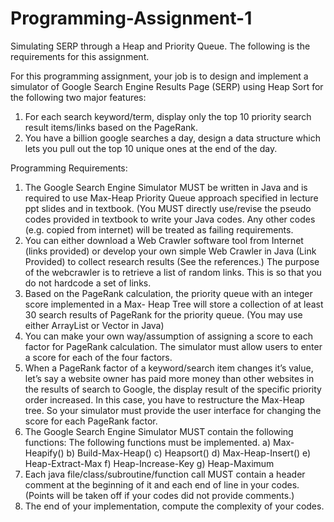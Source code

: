 # Programming-Assignment-1
Simulating SERP through a Heap and Priority Queue.
The following is the requirements for this assignment.

For this programming assignment, your job is to design and implement a simulator of Google Search
Engine Results Page (SERP) using Heap Sort for the following two major features:
1. For each search keyword/term, display only the top 10 priority search result items/links based
on the PageRank.
2. You have a billion google searches a day, design a data structure which lets you pull out the
top 10 unique ones at the end of the day.

Programming Requirements:
1. The Google Search Engine Simulator MUST be written in Java and is required to use Max-Heap
Priority Queue approach specified in lecture ppt slides and in textbook. (You MUST directly
use/revise the pseudo codes provided in textbook to write your Java codes. Any other codes (e.g.
copied from internet) will be treated as failing requirements.
2. You can either download a Web Crawler software tool from Internet (links provided) or develop
your own simple Web Crawler in Java (Link Provided) to collect research results (See the
references.) The purpose of the webcrawler is to retrieve a list of random links. This is so that you 
do not hardcode a set of links.
3. Based on the PageRank calculation, the priority queue with an integer score implemented in a Max-
Heap Tree will store a collection of at least 30 search results of PageRank for the priority queue.
(You may use either ArrayList or Vector in Java)
4. You can make your own way/assumption of assigning a score to each factor for PageRank
calculation. The simulator must allow users to enter a score for each of the four factors.
5. When a PageRank factor of a keyword/search item changes it’s value, let’s say a website owner has
paid more money than other websites in the results of search to Google, the display result of the
specific priority order increased. In this case, you have to restructure the Max-Heap tree. So your
simulator must provide the user interface for changing the score for each PageRank factor.
6. The Google Search Engine Simulator MUST contain the following functions:
The following functions must be implemented.
a) Max-Heapify()
b) Build-Max-Heap()
c) Heapsort()
d) Max-Heap-Insert()
e) Heap-Extract-Max
f) Heap-Increase-Key
g) Heap-Maximum
7. Each java file/class/subroutine/function call MUST contain a header comment at the beginning of it
and each end of line in your codes. (Points will be taken off if your codes did not provide
comments.)
8. The end of your implementation, compute the complexity of your codes.
